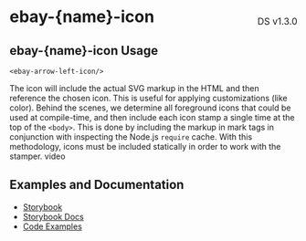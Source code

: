 <h1 style='display: flex; justify-content: space-between; align-items: center;'>
    <span>
        ebay-{name}-icon
    </span>
    <span style='font-weight: normal; font-size: medium; margin-bottom: -15px;'>
        DS v1.3.0
    </span>
</h1>

## ebay-{name}-icon Usage

```marko
<ebay-arrow-left-icon/>
```

The icon will include the actual SVG markup in the HTML and then reference the chosen icon. This is useful for applying customizations (like color). Behind the scenes, we determine all foreground icons that could be used at compile-time, and then include each icon stamp a single time at the top of the `<body>`. This is done by including the markup in mark tags in conjunction with inspecting the Node.js `require` cache. With this methodology, icons must be included statically in order to work with the stamper.
video

## Examples and Documentation

- [Storybook](https://ebay.github.io/ebayui-core/?path=/story/graphics-icons-ebay-icon)
- [Storybook Docs](https://ebay.github.io/ebayui-core/?path=/docs/graphics-icons-ebay-icon)
- [Code Examples](https://github.com/eBay/ebayui-core/tree/master/src/components/ebay-icon/examples)
